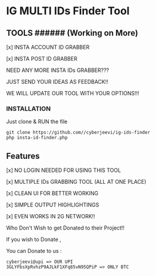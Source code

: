 # IG MULTI IDs Finder Tool

## TOOLS ###### (Working on More)
[x] INSTA ACCOUNT ID GRABBER

[x] INSTA POST ID GRABBER

NEED ANY MORE INSTA IDs GRABBER???

JUST SEND YOUR IDEAS AS FEEDBACK!!

WE WILL UPDATE OUR TOOL WITH YOUR OPTIONS!!!

### INSTALLATION
Just clone & RUN the file
```
git clone https://github.com//cyberjeevi/ig-ids-finder
php insta-id-finder.php
```

## Features
[x] NO LOGIN NEEDED FOR USING THIS TOOL

[x] MULTIPLE IDs GRABBING TOOL (ALL AT ONE PLACE)

[x] CLEAN UI FOR BETTER WORKING

[x] SIMPLE OUTPUT HIGHLIGHTINGS

[x] EVEN WORKS IN 2G NETWORK!!


Who Don't Wish to get Donated to their Project!!

If you wish to Donate ,

You can Donate to us :

    cyberjeevi@upi => OUR UPI
    3GLYFbsXpRvhzP9AJLkF1XFq85vN95QPiP => ONLY BTC
    
